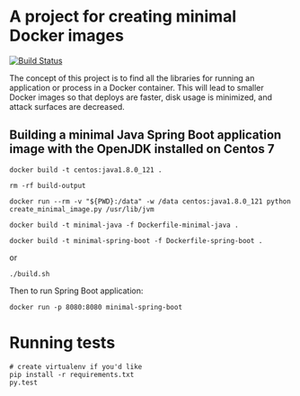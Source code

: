 # A project for creating minimal Docker images

[![Build Status](https://travis-ci.org/williamsbdev/minimal-docker-image-maker.png)](https://travis-ci.org/williamsbdev/minimal-docker-image-maker)

The concept of this project is to find all the libraries for running an
application or process in a Docker container. This will lead to smaller Docker
images so that deploys are faster, disk usage is minimized, and attack surfaces
are decreased.

## Building a minimal Java Spring Boot application image with the OpenJDK installed on Centos 7

    docker build -t centos:java1.8.0_121 .

    rm -rf build-output

    docker run --rm -v "${PWD}:/data" -w /data centos:java1.8.0_121 python create_minimal_image.py /usr/lib/jvm

    docker build -t minimal-java -f Dockerfile-minimal-java .

    docker build -t minimal-spring-boot -f Dockerfile-spring-boot .

or

    ./build.sh

Then to run Spring Boot application:

    docker run -p 8080:8080 minimal-spring-boot

# Running tests

    # create virtualenv if you'd like
    pip install -r requirements.txt
    py.test
